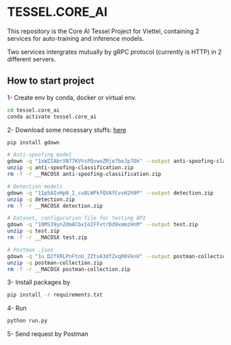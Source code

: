 # TESSEL.CORE_AI
This repository is the Core AI Tessel Project for Viettel, containing 2 services for auto-training and inference models. 

Two services intergrates mutually by gRPC protocol (currently is HTTP) in 2 different servers.

## How to start project
1- Create env by conda, docker or virtual env.
```bash
cd tessel.core_ai
conda activate tessel.core_ai
```

2- Download some necessary stuffs: [here](https://drive.google.com/drive/folders/1Rd5HVlbnOxxxgZai2BUcIyCAjLpIzoYk?usp=sharing)
```bash
pip install gdown

# Anti-spoofing model
gdown -q "1xWZIAbrXN77KVVsPQvwoZMje7beJp7Ok" --output anti-spoofing-classification.zip
unzip -q anti-spoofing-classification.zip    
rm -f -r __MACOSX anti-spoofing-classification.zip
```
```bash
# Detection models
gdown -q "11p5AIvHp0_I_cu0LWPkfQVAfCvvH2h9P" --output detection.zip
unzip -q detection.zip
rm -f -r __MACOSX detection.zip
```
```bash
# Dataset, configuration file for testing API
gdown -q "10MS39ynZdmACbxIoIFFxtrDd9xmmzHnM" --output test.zip
unzip -q test.zip
rm -f -r __MACOSX test.zip
```
```bash
# Postman .json
gdown -q "1u_D2fXRLPnFtnU_ZZtvA3dfZxqR6VknU" --output postman-collection.zip
unzip -q postman-collection.zip
rm -f -r __MACOSX postman-collection.zip
```
3- Install packages by 
```bash
pip install -r requirements.txt
```
4- Run
```bash
python run.py
```
5- Send request by Postman

